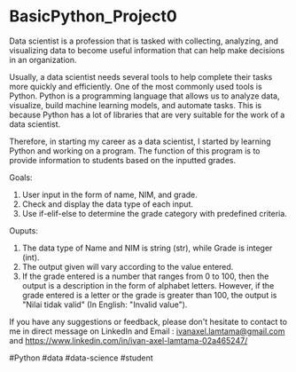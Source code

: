 # BasicPython_Project0
Data scientist is a profession that is tasked with collecting, analyzing, and visualizing data to become useful information that can help make decisions in an organization.

Usually, a data scientist needs several tools to help complete their tasks more quickly and efficiently. One of the most commonly used tools is Python. Python is a programming language that allows us to analyze data, visualize, build machine learning models, and automate tasks. This is because Python has a lot of libraries that are very suitable for the work of a data scientist.

Therefore, in starting my career as a data scientist, I started by learning Python and working on a program. The function of this program is to provide information to students based on the inputted grades.

Goals:
1. User input in the form of name, NIM, and grade.
2. Check and display the data type of each input.
3. Use if-elif-else to determine the grade category with predefined criteria.

Ouputs:
1. The data type of Name and NIM is string (str), while Grade is integer (int).
2. The output given will vary according to the value entered.
3. If the grade entered is a number that ranges from 0 to 100, then the output is a description in the form of alphabet letters. However, if the grade entered is a letter or the grade is greater than 100, the output is "Nilai tidak valid" (In English: "Invalid value").

If you have any suggestions or feedback, please don't hesitate to contact to me in direct message on LinkedIn and Email : ivanaxel.lamtama@gmail.com and https://www.linkedin.com/in/ivan-axel-lamtama-02a465247/

#Python #data #data-science #student
